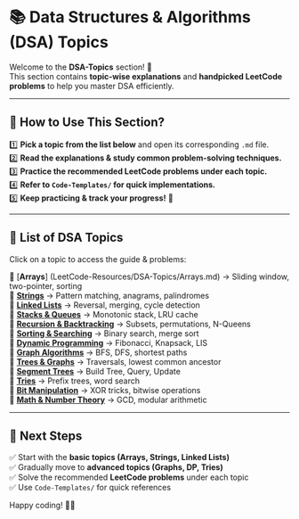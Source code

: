# 📚 Data Structures & Algorithms (DSA) Topics  

Welcome to the **DSA-Topics** section! 🎯  
This section contains **topic-wise explanations** and **handpicked LeetCode problems** to help you master DSA efficiently.  

---

## **📌 How to Use This Section?**  
1️⃣ **Pick a topic from the list below** and open its corresponding `.md` file.  
2️⃣ **Read the explanations & study common problem-solving techniques.**  
3️⃣ **Practice the recommended LeetCode problems under each topic.**  
4️⃣ **Refer to `Code-Templates/` for quick implementations.**  
5️⃣ **Keep practicing & track your progress!** 🚀  

---

## **📌 List of DSA Topics**  
Click on a topic to access the guide & problems:

🔹 [**Arrays**] (LeetCode-Resources/DSA-Topics/Arrays.md) → Sliding window, two-pointer, sorting  
🔹 [**Strings**](/LeetCode-Resources/DSA-Topics/Strings.md) → Pattern matching, anagrams, palindromes  
🔹 [**Linked Lists**](./DSA-Topics/LinkedLists.md) → Reversal, merging, cycle detection  
🔹 [**Stacks & Queues**](./DSA-Topics/Stacks-Queues.md) → Monotonic stack, LRU cache  
🔹 [**Recursion & Backtracking**](./DSA-Topics/Recursion-Backtracking.md) → Subsets, permutations, N-Queens  
🔹 [**Sorting & Searching**](./DSA-Topics/Sorting-Searching.md) → Binary search, merge sort  
🔹 [**Dynamic Programming**](./DSA-Topics/Dynamic-Programming.md) → Fibonacci, Knapsack, LIS  
🔹 [**Graph Algorithms**](./DSA-Topics/Graph-Algorithms.md) → BFS, DFS, shortest paths  
🔹 [**Trees & Graphs**](./DSA-Topics/Trees-Graphs.md) → Traversals, lowest common ancestor  
🔹 [**Segment Trees**](./DSA-Topics/Segment-Trees.md) → Build Tree, Query, Update  
🔹 [**Tries**](./DSA-Topics/Tries.md) → Prefix trees, word search  
🔹 [**Bit Manipulation**](./DSA-Topics/Bit-Manipulation.md) → XOR tricks, bitwise operations  
🔹 [**Math & Number Theory**](./DSA-Topics/Math.md) → GCD, modular arithmetic  

---

## **📌 Next Steps**  
✅ Start with the **basic topics (Arrays, Strings, Linked Lists)**  
✅ Gradually move to **advanced topics (Graphs, DP, Tries)**  
✅ Solve the recommended **LeetCode problems** under each topic  
✅ Use `Code-Templates/` for quick references  

Happy coding! 🚀🔥  

